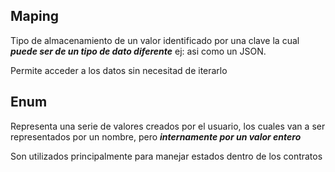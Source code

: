 ## Maping

Tipo de almacenamiento de un valor identificado por una clave la cual ***puede ser de un tipo de dato diferente*** ej: asi como un JSON.

Permite acceder a los datos sin necesitad de iterarlo

## Enum

Representa una serie de valores creados por el usuario, los cuales van a ser representados por un nombre, pero ***internamente por un valor entero***

Son utilizados principalmente para manejar estados dentro de los contratos